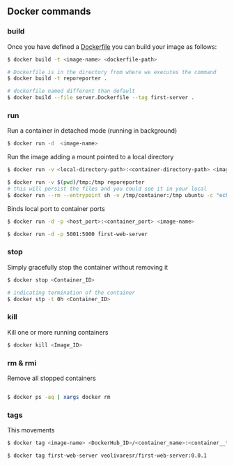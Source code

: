 ## Docker commands

### build

Once you have defined a [Dockerfile](https://docs.docker.com/build/guide/intro/#the-dockerfile) you can build your image as follows:

```bash
$ docker build -t <image-name> <dockerfile-path>

# Dockerfile is in the directory from where we executes the command
$ docker build -t reporeporter .

# dockerfile named different than default
$ docker build --file server.Dockerfile --tag first-server .
```

### run

Run a container in detached mode (running in background)
```bash
$ docker run -d  <image-name>
```

Run the image adding a mount pointed to a local directory
```bash
$ docker run -v <local-directory-path>:<container-directory-path> <image-name>

$ docker run -v $(pwd)/tmp:/tmp reporeporter
# this will persist the files and you could see it in your local
$ docker run --rm --entrypoint sh -v /tmp/container:/tmp ubuntu -c "echo 'Hello there.' > /tmp/file && cat /tmp/file"
```

Binds local port to container ports
```bash
$ docker run -d -p <host_port>:<container_port> <image-name>

$ docker run -d -p 5001:5000 first-web-server
```

### stop

Simply gracefully stop the container without removing it
```bash
$ docker stop <Container_ID>

# indicating termination of the container
$ docker stp -t 0h <Container_ID>
```

### kill

Kill one or more running containers
```bash
$ docker kill <Image_ID>
```

### rm & rmi

Remove all stopped containers
```bash

$ docker ps -aq | xargs docker rm
```

### tags

This movements

```bash
$ docker tag <image-name> <DockerHub_ID>/<container_name>:<container__tags>

$ docker tag first-web-server veolivaresr/first-web-server:0.0.1
```


